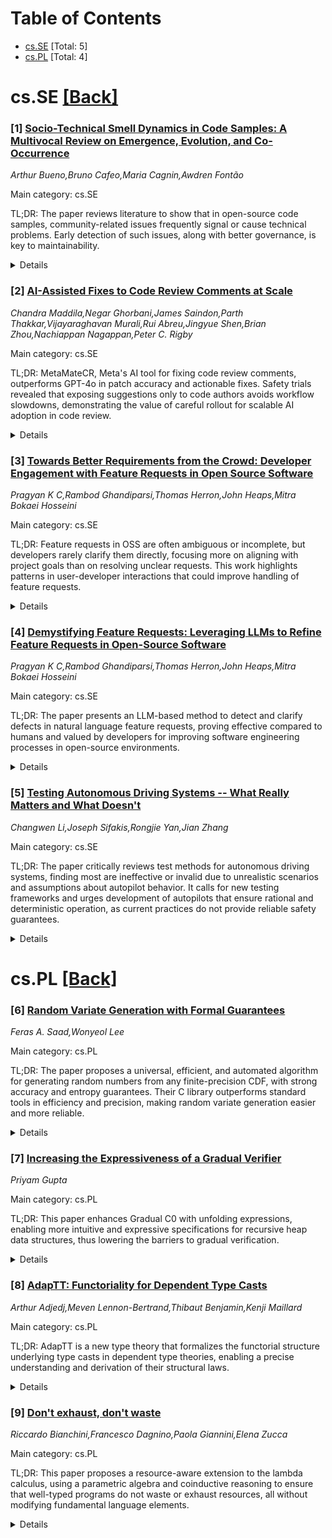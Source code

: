 <div id=toc></div>

# Table of Contents

- [cs.SE](#cs.SE) [Total: 5]
- [cs.PL](#cs.PL) [Total: 4]


<div id='cs.SE'></div>

# cs.SE [[Back]](#toc)

### [1] [Socio-Technical Smell Dynamics in Code Samples: A Multivocal Review on Emergence, Evolution, and Co-Occurrence](https://arxiv.org/abs/2507.13481)
*Arthur Bueno,Bruno Cafeo,Maria Cagnin,Awdren Fontão*

Main category: cs.SE

TL;DR: The paper reviews literature to show that in open-source code samples, community-related issues frequently signal or cause technical problems. Early detection of such issues, along with better governance, is key to maintainability.


<details>
  <summary>Details</summary>
Motivation: Code samples are crucial for knowledge sharing in open-source ecosystems, yet governance over them is often informal, leading to concerns about their technical and community quality (socio-technical degradation). The study aims to explore the interplay between code smells and community smells in these samples over time.

Method: The authors applied a Multivocal Literature Review (MLR) protocol, analyzing 30 peer-reviewed and 17 practitioner-oriented sources from 2013-2024. They used thematic synthesis to identify patterns in how code and community smells co-occur and evolve within code samples in open-source ecosystems.

Result: Nine recurring socio-technical patterns were identified. The findings show that community smells often precede or reinforce the presence and persistence of technical anomalies ('code smells') in code samples. Symptoms like 'radio silence', centralized ownership, inadequate onboarding, lack of continuous refactoring, and informal collaboration were major contributors to smell accumulation.

Conclusion: Community-level dysfunctions in open-source code samples not only correlate with technical degradation but can also act as early indicators of it. Socio-technical quality indicators and lightweight governance mechanisms should be developed for instructional artifacts like code samples to maintain their value and reliability.

Abstract: Code samples play a pivotal role in open-source ecosystems (OSSECO), serving
as lightweight artifacts that support knowledge transfer, onboarding, and
framework adoption. Despite their instructional relevance, these samples are
often governed informally, with minimal review and unclear ownership, which
increases their exposure to socio-technical degradation. In this context, the
co-occurrence and longitudinal interplay of code smells (e.g., large classes,
poor modularity) and community smells (e.g., lone contributors, fragmented
communication) become particularly critical. While each type of smell has been
studied in isolation, little is known about how community-level dysfunctions
anticipate or exacerbate technical anomalies in code samples over time. This
study investigates how code and community smells emerge, co-occur, and evolve
within code samples maintained in OSSECOs. A Multivocal Literature Review
protocol was applied, encompassing 30 peer-reviewed papers and 17
practitioner-oriented sources (2013-2024). Thematic synthesis was conducted to
identify recurring socio-technical patterns related to smell dynamics. Nine
patterns were identified, showing that community smells often precede or
reinforce technical degradation in code samples. Symptoms such as "radio
silence" and centralized ownership were frequently associated with persistent
structural anomalies. Additionally, limited onboarding, the absence of
continuous refactoring, and informal collaboration emerged as recurring
conditions for smell accumulation. Conclusion: In OSSECOs, particularly within
code samples, community-level dysfunctions not only correlate with but often
signal maintainability decay. These findings underscore the need for
socio-technical quality indicators and lightweight governance mechanisms
tailored to shared instructional artifacts.

</details>


### [2] [AI-Assisted Fixes to Code Review Comments at Scale](https://arxiv.org/abs/2507.13499)
*Chandra Maddila,Negar Ghorbani,James Saindon,Parth Thakkar,Vijayaraghavan Murali,Rui Abreu,Jingyue Shen,Brian Zhou,Nachiappan Nagappan,Peter C. Rigby*

Main category: cs.SE

TL;DR: MetaMateCR, Meta's AI tool for fixing code review comments, outperforms GPT-4o in patch accuracy and actionable fixes. Safety trials revealed that exposing suggestions only to code authors avoids workflow slowdowns, demonstrating the value of careful rollout for scalable AI adoption in code review.


<details>
  <summary>Details</summary>
Motivation: Meta receives tens of thousands of code review comments weekly, making manual review and fixes time-consuming. The motivation is to automate and expedite the code review process with AI-generated fixes while maintaining review efficiency and quality.

Method: The authors developed 'MetaMate for Code Review' (MetaMateCR), using an internal dataset of 64,000 <review comment, patch> pairs to fine-tune Llama models. They benchmarked model performance against GPT-4o and deployed their models in production, running randomized controlled safety trials and full production experiments to monitor impact.

Result: The LargeLSFT Llama model produced exact match patches 68% of the time, outperforming GPT-4o by 9 percentage points, and generated more modern code. However, initial deployment slowed reviews by 5% until UX adjustments were made. In production, the AI patch suggestion system raised actionable patch application rates by 9.2 percentage points over GPT-4o.

Conclusion: AI-assisted code review using internally fine-tuned models can outperform leading general models like GPT-4o in both accuracy and adoption, but thoughtful deployment (especially via safety trials and UX tweaks) is necessary to prevent workflow slowdowns.

Abstract: Aim. There are 10s of thousands of code review comments each week at Meta. We
developed Metamate for Code Review (MetaMateCR) that provides AI-assisted fixes
for reviewer comments in production at scale.
  Method. We developed an internal benchmark of 64k <review comment, patch>
data points to fine-tune Llama models. Once our models achieve reasonable
offline results, we roll them into production. To ensure that our AI-assisted
fixes do not negatively impact the time it takes to do code reviews, we conduct
randomized controlled safety trials as well as full production experiments.
  Offline Results. As a baseline, we compare GPT-4o to our small and large
Llama models. In offline results, our LargeLSFT model creates an exact match
patch 68% of the time outperforming GPT-4o by 9 percentage points (pp). The
internal models also use more modern Hack functions when compared to the PHP
functions suggested by GPT-4o.
  Safety Trial. When we roll MetaMateCR into production in a safety trial that
compares no AI patches with AI patch suggestions, we see a large regression
with reviewers taking over 5% longer to conduct reviews. After investigation,
we modify the UX to only show authors the AI patches, and see no regressions in
the time for reviews.
  Production. When we roll LargeLSFT into production, we see an
ActionableToApplied rate of 19.7%, which is a 9.2pp improvement over GPT-4o.
Our results illustrate the importance of safety trials in ensuring that AI does
not inadvertently slow down engineers, and a successful review comment to AI
patch product running at scale.

</details>


### [3] [Towards Better Requirements from the Crowd: Developer Engagement with Feature Requests in Open Source Software](https://arxiv.org/abs/2507.13553)
*Pragyan K C,Rambod Ghandiparsi,Thomas Herron,John Heaps,Mitra Bokaei Hosseini*

Main category: cs.SE

TL;DR: Feature requests in OSS are often ambiguous or incomplete, but developers rarely clarify them directly, focusing more on aligning with project goals than on resolving unclear requests. This work highlights patterns in user-developer interactions that could improve handling of feature requests.


<details>
  <summary>Details</summary>
Motivation: In software development, user feature requests are often expressed in natural language, leading to ambiguity or incomplete information because of unclear communication or a lack of technical knowledge from the requester. This can cause misinterpretation and negatively impact software quality. The authors are motivated to better understand how developers handle the clarification of such requests, with the goal of improving software relevance and user satisfaction.

Method: The study investigates open-source software (OSS) projects to characterize how developers engage in the clarification process for ambiguous or incomplete feature requests. It examines how often ambiguities or incompleteness appear, the types of clarifications developers ask (when they do), and overall conversational dynamics in OSS issue trackers. The approach involves qualitative analysis of feature requests and developer responses to them.

Result: The findings reveal that feature requests in OSS frequently suffer from ambiguity and/or incompleteness. However, direct clarification to resolve such defects is relatively rare; developers tend to prioritize alignment with project goals over clarifying unclear requests. When clarification happens, it mostly targets user intent and feasibility, not technical details.

Conclusion: The study concludes that ambiguity and incompleteness are common in OSS feature requests, but explicit clarification is uncommon. Developers focus more on goal alignment than resolving unclear text. Understanding these patterns can help inform best practices to improve communication and collaboration between users and developers during the feature request process.

Abstract: As user demands evolve, effectively incorporating feature requests is crucial
for maintaining software relevance and user satisfaction. Feature requests,
typically expressed in natural language, often suffer from ambiguity or
incomplete information due to communication gaps or the requester's limited
technical expertise. These issues can lead to misinterpretation, faulty
implementation, and reduced software quality. While seeking clarification from
requesters is a common strategy to mitigate these risks, little is known about
how developers engage in this clarification process in practice-how they
formulate clarifying questions, seek technical or contextual details, align on
goals and use cases, or decide to close requests without attempting
clarification. This study investigates how feature requests are prone to NL
defects (i.e. ambiguous or incomplete) and the conversational dynamics of
clarification in open-source software (OSS) development, aiming to understand
how developers handle ambiguous or incomplete feature requests. Our findings
suggest that feature requests published on the OSS platforms do possess
ambiguity and incompleteness, and in some cases, both. We also find that
explicit clarification for the resolution of these defects is uncommon;
developers usually focus on aligning with project goals rather than resolving
unclear text. When clarification occurs, it emphasizes understanding user
intent/goal and feasibility, rather than technical details. By characterizing
the dynamics of clarification in open-source issue trackers, this work
identifies patterns that can improve user-developer collaboration and inform
best practices for handling feature requests effectively.

</details>


### [4] [Demystifying Feature Requests: Leveraging LLMs to Refine Feature Requests in Open-Source Software](https://arxiv.org/abs/2507.13555)
*Pragyan K C,Rambod Ghandiparsi,Thomas Herron,John Heaps,Mitra Bokaei Hosseini*

Main category: cs.SE

TL;DR: The paper presents an LLM-based method to detect and clarify defects in natural language feature requests, proving effective compared to humans and valued by developers for improving software engineering processes in open-source environments.


<details>
  <summary>Details</summary>
Motivation: With the rapid evolution of software markets and the prevalence of apps, feature requests and enhancements—mostly written in natural language—are increasingly common. However, these texts often contain defects (ambiguity, incompleteness) that hinder software development, especially in decentralized settings like open-source projects, where traditional clarification techniques are impractical.

Method: The paper proposes an automated, novel approach using Large Language Models (LLMs) to detect and refine defects in natural language feature requests. The system identifies ambiguous or incomplete requests and generates clarification questions to improve them. The method was evaluated using real OSS feature requests, human annotation comparisons, and interviews with GitHub developers about defect handling and its impact.

Result: The approach effectively identified and refined ambiguous and incomplete feature requests. It generated helpful clarification questions, and performed comparably to human annotators on real OSS data. Interviews revealed developers' perspectives on managing NL defects and the significant effects these defects have on downstream software engineering.

Conclusion: LLMs can automate and improve the quality of natural language feature requests in OSS projects by identifying and resolving defects. This aids developers by making requests clearer and reduces the negative impact of ambiguous requirements, especially in decentralized, large-scale environments.

Abstract: The growing popularity and widespread use of software applications (apps)
across various domains have driven rapid industry growth. Along with this
growth, fast-paced market changes have led to constantly evolving software
requirements. Such requirements are often grounded in feature requests and
enhancement suggestions, typically provided by users in natural language (NL).
However, these requests often suffer from defects such as ambiguity and
incompleteness, making them challenging to interpret. Traditional validation
methods (e.g., interviews and workshops) help clarify such defects but are
impractical in decentralized environments like open-source software (OSS),
where change requests originate from diverse users on platforms like GitHub.
This paper proposes a novel approach leveraging Large Language Models (LLMs) to
detect and refine NL defects in feature requests. Our approach automates the
identification of ambiguous and incomplete requests and generates clarification
questions (CQs) to enhance their usefulness for developers. To evaluate its
effectiveness, we apply our method to real-world OSS feature requests and
compare its performance against human annotations. In addition, we conduct
interviews with GitHub developers to gain deeper insights into their
perceptions of NL defects, the strategies they use to address these defects,
and the impact of defects on downstream software engineering (SE) tasks.

</details>


### [5] [Testing Autonomous Driving Systems -- What Really Matters and What Doesn't](https://arxiv.org/abs/2507.13661)
*Changwen Li,Joseph Sifakis,Rongjie Yan,Jian Zhang*

Main category: cs.SE

TL;DR: The paper critically reviews test methods for autonomous driving systems, finding most are ineffective or invalid due to unrealistic scenarios and assumptions about autopilot behavior. It calls for new testing frameworks and urges development of autopilots that ensure rational and deterministic operation, as current practices do not provide reliable safety guarantees.


<details>
  <summary>Details</summary>
Motivation: Testing of autonomous driving systems (ADS) is fragmented, with no standard way to assess or compare testing methods. There is a lack of informative technical frameworks to evaluate the effectiveness and validity of current testing approaches for ADS. This undermines the reliability and safety assessment of autopilot systems.

Method: The paper proposes a framework for comparing test methods based on their intrinsic effectiveness (how well they detect failures) and validity (how accurately the tests represent real operational capabilities). It analyzes existing methods, identifies their limitations, and investigates how test outcomes depend on the design choices of autopilot systems (i.e., their rationality and determinacy). Empirical results are provided from tests on eight open-source autopilots.

Result: Many current test methods fall short by either failing to detect failures efficiently or by testing scenarios that are not actually representative or valid for the vehicles’ capabilities. Most autopilots tested do not uphold the principles of rationality (consistent, reasoned behavior) and determinacy (reproducibility), leading to diminished test validity and effectiveness.

Conclusion: Current testing methods for autonomous driving systems cannot guarantee essential autopilot properties. For stronger safety and performance assurances, both the design of autopilots and their test methods must be improved to ensure rationality and determinacy.

Abstract: Despite extensive research, the testing of autonomous driving systems (ADS)
landscape remains fragmented, and there is currently no basis for an informed
technical assessment of the importance and contribution of the current state of
the art. This paper attempts to address this problem by exploring two
complementary aspects.
  First, it proposes a framework for comparing existing test methods in terms
of their intrinsic effectiveness and validity. It shows that many methods do
not meet both of these requirements. Either because they are based on criteria
that do not allow for rapid, inexpensive, and comprehensive detection of
failures, or because the degree of validity of the properties tested cannot be
accurately estimated. In particular, it is shown that most critical test
methods do not take into account the nominal operational capabilities of
autopilots and generate scenarios that are impossible for the tested vehicles
to handle, resulting in unjustified rejections.
  Secondly, the paper shows that test effectiveness and validity are highly
dependent on how autopilots are designed: how they choose between different
control policies to perform maneuvers, as well as on the reproducibility of the
results. In fact, most test methods take for granted two principles underlying
traditional methods, but do not generally apply to ADS. We maintain that the
absence of rationality and determinacy significantly impairs the effectiveness
and validity of test methods, and provide test results on eight open
autopilots, in which most do not satisfy these properties, thereby illustrating
this fact.
  We conclude that under the current state of the art, it is impossible to
obtain strong enough guarantees for essential autopilot properties and
recommend that autopilots be developed with a view to both rationality and
determinacy.

</details>


<div id='cs.PL'></div>

# cs.PL [[Back]](#toc)

### [6] [Random Variate Generation with Formal Guarantees](https://arxiv.org/abs/2507.13494)
*Feras A. Saad,Wonyeol Lee*

Main category: cs.PL

TL;DR: The paper proposes a universal, efficient, and automated algorithm for generating random numbers from any finite-precision CDF, with strong accuracy and entropy guarantees. Their C library outperforms standard tools in efficiency and precision, making random variate generation easier and more reliable.


<details>
  <summary>Details</summary>
Motivation: Random variate generation is a fundamental problem in numerical computing, simulations, and probabilistic modeling. Existing methods often lack formal accuracy or entropy efficiency guarantees, require manual implementation for each distribution, or need expensive high-precision arithmetic. The authors are motivated to create a universal, formally guaranteed, and efficient solution for generating random variates from arbitrary distributions described by finite-precision CDFs.

Method: The authors propose a universal method that automatically synthesizes exact random variate generators from numerical cumulative distribution functions (CDFs) written in any binary number format (e.g., floating-point, fixed-point, posits). Their method achieves information-theoretically optimal entropy rates (matching the Knuth and Yao lower bound), operates at the same precision as the CDF, avoids overflows and arbitrary-precision arithmetic, and provides a consistent API. They implemented this method as a C library and benchmarked it against a standard library.

Result: The resulting library supports a wide range of continuous and discrete distributions, provides higher accuracy and better entropy efficiency than the GNU Scientific Library, operates at competitive runtimes, and offers a fully automated workflow.

Conclusion: The paper presents a practical yet theoretically sound framework for random variate generation from arbitrary numerical CDFs with formal guarantees on precision and entropy efficiency. The approach is universally applicable, efficient, and improves upon existing solutions in accuracy, automation, and resource usage.

Abstract: This article introduces a new approach to principled and practical random
variate generation with formal guarantees. The key idea is to first specify the
desired probability distribution in terms of a finite-precision numerical
program that defines its cumulative distribution function (CDF), and then
generate exact random variates according to this CDF. We present a universal
and fully automated method to synthesize exact random variate generators given
any numerical CDF implemented in any binary number format, such as
floating-point, fixed-point, and posits. The method is guaranteed to operate
with the same precision used to specify the CDF, does not overflow, avoids
expensive arbitrary-precision arithmetic, and exposes a consistent API. The
method rests on a novel space-time optimal implementation for the class of
generators that attain the information-theoretically optimal Knuth and Yao
entropy rate, consuming the least possible number of input random bits per
output variate. We develop a random variate generation library using our method
in C and evaluate it on a diverse set of ``continuous'' and ``discrete''
distributions, showing competitive runtime with the state-of-the-art GNU
Scientific Library while delivering higher accuracy, entropy efficiency, and
automation.

</details>


### [7] [Increasing the Expressiveness of a Gradual Verifier](https://arxiv.org/abs/2507.13533)
*Priyam Gupta*

Main category: cs.PL

TL;DR: This paper enhances Gradual C0 with unfolding expressions, enabling more intuitive and expressive specifications for recursive heap data structures, thus lowering the barriers to gradual verification.


<details>
  <summary>Details</summary>
Motivation: Static verification is reliable but too demanding due to complex specification requirements. Gradual verification aims to ease this process but is limited by the current lack of expressive specification languages, particularly for heap data structures.

Method: The authors design and implement an extension to the Gradual C0 gradual verification system to support unfolding expressions, enhancing the specification of recursive heap data structures.

Result: The extended Gradual C0 now supports unfolding expressions, making it possible to specify recursive heap data structures more intuitively.

Conclusion: The extension improves Gradual C0's expressiveness, thereby making gradual verification more practical for heap-manipulating programs by enabling better and easier specification of recursive data structures.

Abstract: Static verification provides strong correctness guarantees for code; however,
fully specifying programs for static verification is a complex, burdensome
process for users. Gradual verification was introduced to make this process
easier by supporting the verification of partially specified programs. The only
currently working gradual verifier, Gradual C0, successfully verifies heap
manipulating programs, but lacks expressiveness in its specification language.
This paper describes the design and implementation of an extension to Gradual
C0 that supports unfolding expressions, which allow more intuitive
specifications of recursive heap data structures.

</details>


### [8] [AdapTT: Functoriality for Dependent Type Casts](https://arxiv.org/abs/2507.13774)
*Arthur Adjedj,Meven Lennon-Bertrand,Thibaut Benjamin,Kenji Maillard*

Main category: cs.PL

TL;DR: AdapTT is a new type theory that formalizes the functorial structure underlying type casts in dependent type theories, enabling a precise understanding and derivation of their structural laws.


<details>
  <summary>Details</summary>
Motivation: There is a recurring need to cast values between related types in various dependent type theories, but a systematic and precise understanding of the structural properties underlying these casts is lacking.

Method: The authors design and conduct an extensive study of AdapTT, a new type theory, based on the idea of functorial type formers related by abstract adapters, and utilize descriptions for functorial inductive types to derive general structural laws.

Result: The study results in a robust framework (AdapTT) that formalizes and enables derivation of structural laws for type casts in general inductive type formers, clarifying the functorial properties involved.

Conclusion: The AdapTT type theory systematizes the common structural behavior of type casts by employing functorial type formers and abstract adapters, providing a general and precise framework for reasoning about type casting in dependent type theories.

Abstract: The ability to cast values between related types is a leitmotiv of many
flavors of dependent type theory, such as observational type theories,
subtyping, or cast calculi for gradual typing. These casts all exhibit a common
structural behavior that boils down to the pervasive functoriality of type
formers. We propose and extensively study a type theory, called AdapTT, which
makes systematic and precise this idea of functorial type formers, with respect
to an abstract notion of adapters relating types. Leveraging descriptions for
functorial inductive types in AdapTT, we derive structural laws for type casts
on general inductive type formers.

</details>


### [9] [Don't exhaust, don't waste](https://arxiv.org/abs/2507.13792)
*Riccardo Bianchini,Francesco Dagnino,Paola Giannini,Elena Zucca*

Main category: cs.PL

TL;DR: This paper proposes a resource-aware extension to the lambda calculus, using a parametric algebra and coinductive reasoning to ensure that well-typed programs do not waste or exhaust resources, all without modifying fundamental language elements.


<details>
  <summary>Details</summary>
Motivation: Traditional lambda calculus type systems do not account for resource usage, leading to the possibility of resource exhaustion or waste. The paper is motivated by the need for a calculus that guarantees resource-aware computations, preventing resource misuse in well-typed programs.

Method: The authors extend the semantics and type system of a lambda calculus by integrating resource awareness using a parametric grade algebra, and formalize the semantics in a big-step style. The type system and semantics are designed to avoid both exhaustion and wastage of resources, with soundness proved via coinductive reasoning techniques.

Result: The extended type system and semantics guarantee that well-typed lambda calculus programs have computations where resources are neither exhausted nor wasted. This is achieved in a manner parametric with respect to possible ways resources can be used, without making ad-hoc changes to the language structure.

Conclusion: The paper provides a general and robust resource-aware extension to lambda calculus type systems and semantics, ensuring sound, efficient resource usage for well-typed programs through a parametric approach and advanced proof techniques.

Abstract: We extend the semantics and type system of a lambda calculus equipped with
common constructs to be resource-aware. That is, the semantics keep tracks of
the usage of resources, and is stuck, besides in case of type errors, if either
a needed resource is exhausted, or a provided resource would be wasted. In such
way, the type system guarantees, besides standard soundness, that for
well-typed programs there is a computation where no resource gets either
exhausted or wasted.
  The no-waste extension is parametric on an arbitrary grade algebra, modeling
an arbitrary assortment of possible usages, and does not require ad-hoc changes
to the underlying language. To this end, the semantics needs to be formalized
in big-step style; as a consequence, expressing and proving (resource-aware)
soundness is challenging, and is achieved by applying recent techniques based
on coinductive reasoning.

</details>
